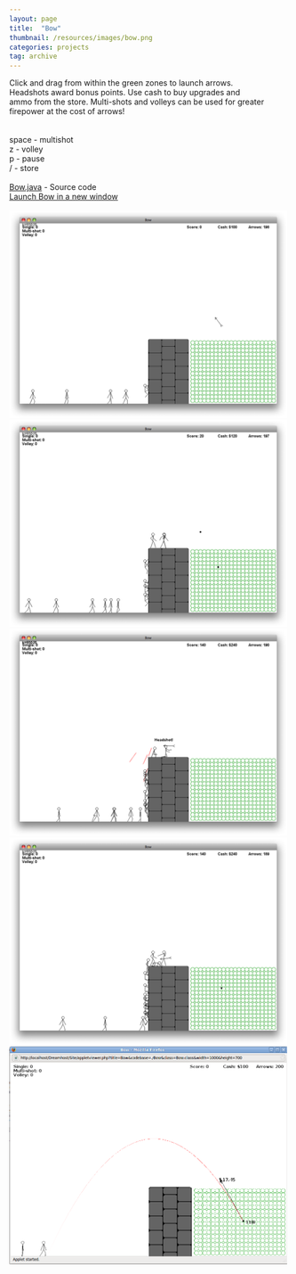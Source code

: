 ```yaml
---
layout: page
title:  "Bow"
thumbnail: /resources/images/bow.png
categories: projects
tag: archive
---
```


Click and drag from within the green zones to launch arrows.<br>
Headshots award bonus points. Use cash to buy upgrades and<br>
ammo from the store. Multi-shots and volleys can be used for greater firepower at the cost of arrows!<br><br>
<br>
space - multishot<br>
z - volley<br>
p - pause<br>
/ - store<br>
<br>
<a href=/resources/projects/Bow/Bow.java>Bow.java</a> - Source code<br>
<a href='/resources/projects/appletviewer.php?title=Bow&codebase=/resources/projects/Bow&class=Bow.class&width=1000&height=700' onClick='window.open("/resources/projects/appletviewer.php?title=Bow&codebase=/resources/projects/Bow&class=Bow.class&width=1000&height=700","Bow","menubar=no,width=1000,height=700,toolbar=no");return false;'>Launch Bow in a new window</a><br>
<br>
<a href=/resources/projects/Bow/Screenshots/ss1.png><img class=bordered width=500 src=/resources/projects/Bow/Screenshots/ss1.png></a>
<a href=/resources/projects/Bow/Screenshots/ss2.png><img class=bordered width=500 src=/resources/projects/Bow/Screenshots/ss2.png></a>
<a href=/resources/projects/Bow/Screenshots/ss3.png><img class=bordered width=500 src=/resources/projects/Bow/Screenshots/ss3.png></a>
<a href=/resources/projects/Bow/Screenshots/ss4.png><img class=bordered width=500 src=/resources/projects/Bow/Screenshots/ss4.png></a>
<a href=/resources/projects/Bow/Screenshots/ss5.png><img class=bordered width=500 src=/resources/projects/Bow/Screenshots/ss5.png></a>